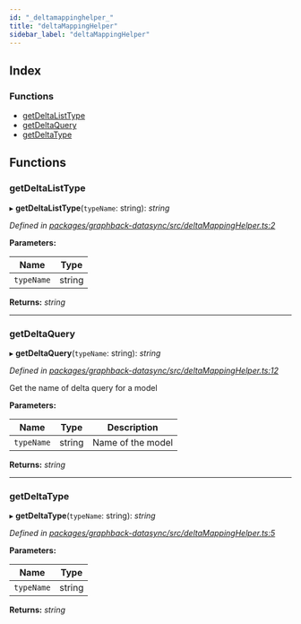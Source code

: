 ```yaml
---
id: "_deltamappinghelper_"
title: "deltaMappingHelper"
sidebar_label: "deltaMappingHelper"
---
```


## Index

### Functions

* [getDeltaListType](_deltamappinghelper_.md#getdeltalisttype)
* [getDeltaQuery](_deltamappinghelper_.md#getdeltaquery)
* [getDeltaType](_deltamappinghelper_.md#getdeltatype)

## Functions

###  getDeltaListType

▸ **getDeltaListType**(`typeName`: string): *string*

*Defined in [packages/graphback-datasync/src/deltaMappingHelper.ts:2](https://github.com/aerogear/graphback/blob/63664df15/packages/graphback-datasync/src/deltaMappingHelper.ts#L2)*

**Parameters:**

Name | Type |
------ | ------ |
`typeName` | string |

**Returns:** *string*

___

###  getDeltaQuery

▸ **getDeltaQuery**(`typeName`: string): *string*

*Defined in [packages/graphback-datasync/src/deltaMappingHelper.ts:12](https://github.com/aerogear/graphback/blob/63664df15/packages/graphback-datasync/src/deltaMappingHelper.ts#L12)*

Get the name of delta query for a model

**Parameters:**

Name | Type | Description |
------ | ------ | ------ |
`typeName` | string | Name of the model  |

**Returns:** *string*

___

###  getDeltaType

▸ **getDeltaType**(`typeName`: string): *string*

*Defined in [packages/graphback-datasync/src/deltaMappingHelper.ts:5](https://github.com/aerogear/graphback/blob/63664df15/packages/graphback-datasync/src/deltaMappingHelper.ts#L5)*

**Parameters:**

Name | Type |
------ | ------ |
`typeName` | string |

**Returns:** *string*
